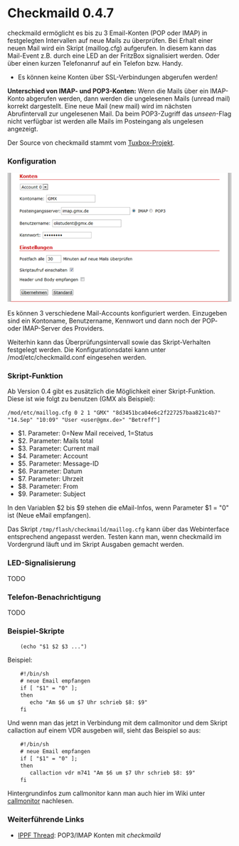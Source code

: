 # Checkmaild 0.4.7

checkmaild ermöglicht es bis zu 3 Email-Konten (POP oder IMAP) in
festgelegten Intervallen auf neue Mails zu überprüfen. Bei Erhalt einer
neuen Mail wird ein Skript (maillog.cfg) aufgerufen. In diesem kann das
Mail-Event z.B. durch eine LED an der FritzBox signalisiert werden. Oder
über einen kurzen Telefonanruf auf ein Telefon bzw. Handy.

 * Es können
keine Konten über SSL-Verbindungen abgerufen werden!

**Unterschied von IMAP- und POP3-Konten:** Wenn die Mails über ein
IMAP-Konto abgerufen werden, dann werden die ungelesenen Mails (unread
mail) korrekt dargestellt. Eine neue Mail (new mail) wird im nächsten
Abrufintervall zur ungelesenen Mail. Da beim POP3-Zugriff das
*unseen*-Flag nicht verfügbar ist werden alle Mails im Posteingang als
ungelesen angezeigt.

Der Source von checkmaild stammt vom
[Tuxbox-Projekt](http://cvs.tuxbox.org/cgi-bin/viewcvs.cgi/tuxbox/apps/tuxbox/plugins/tuxmail/daemon/).

### Konfiguration

[![Checkmaild Webinterface](../screenshots/219_md.png)](../screenshots/219.png)

Es können 3 verschiedene Mail-Accounts konfiguriert werden. Einzugeben
sind ein Kontoname, Benutzername, Kennwort und dann noch der POP- oder
IMAP-Server des Providers.

Weiterhin kann das Überprüfungsintervall sowie das Skript-Verhalten
festgelegt werden. Die Konfigurationsdatei kann unter
/mod/etc/checkmaild.conf eingesehen werden.

### Skript-Funktion

Ab Version 0.4 gibt es zusätzlich die Möglichkeit einer Skript-Funktion.
Diese ist wie folgt zu benutzen (GMX als Beispiel):

```
/mod/etc/maillog.cfg 0 2 1 "GMX" "8d3451bca04e6c2f227257baa821c4b7" "14.Sep" "10:09" "User <user@gmx.de>" "Betreff"]
```

-   $1. Parameter: 0=New Mail received, 1=Status
-   $2. Parameter: Mails total
-   $3. Parameter: Current mail
-   $4. Parameter: Account
-   $5. Parameter: Message-ID
-   $6. Parameter: Datum
-   $7. Parameter: Uhrzeit
-   $8. Parameter: From
-   $9. Parameter: Subject

In den Variablen $2 bis $9 stehen die eMail-Infos, wenn Parameter $1
= "0" ist (Neue eMail empfangen).

Das Skript `/tmp/flash/checkmaild/maillog.cfg` kann über das
Webinterface entsprechend angepasst werden. Testen kann man, wenn
checkmaild im Vordergrund läuft und im Skript Ausgaben gemacht werden.

### LED-Signalisierung

TODO

### Telefon-Benachrichtigung

TODO

### Beispiel-Skripte

```
    (echo "$1 $2 $3 ...")
```

Beispiel:

```
    #!/bin/sh
    # neue Email empfangen
    if [ "$1" = "0" ];
    then
       echo "Am $6 um $7 Uhr schrieb $8: $9"
    fi
```

Und wenn man das jetzt in Verbindung mit dem callmonitor und dem Skript
callaction auf einem VDR ausgeben will, sieht das Beispiel so aus:

```
    #!/bin/sh
    # neue Email empfangen
    if [ "$1" = "0" ];
    then
       callaction vdr m741 "Am $6 um $7 Uhr schrieb $8: $9"
    fi
```

Hintergrundinfos zum callmonitor kann man auch hier im Wiki unter
[callmonitor](callmonitor.md) nachlesen.

### Weiterführende Links

-   [IPPF
    Thread](http://www.ip-phone-forum.de/showthread.php?t=176375):
    POP3/IMAP Konten mit *checkmaild*

